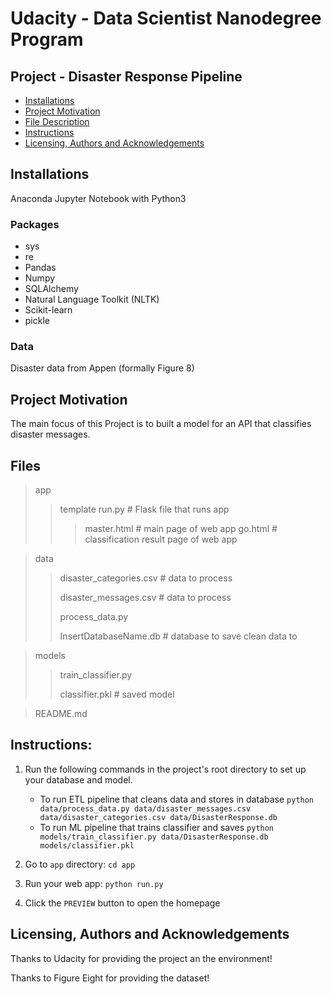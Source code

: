 # Udacity - Data Scientist Nanodegree Program
## Project - Disaster Response Pipeline

- [Installations](#inst)
- [Project Motivation](#promot)
- [File Description](#filedesc)
- [Instructions](#instruct)
- [Licensing, Authors and Acknowledgements](#license)

<a id='inst'></a>
## Installations
Anaconda Jupyter Notebook with Python3

### Packages
- sys
- re 
- Pandas
- Numpy
- SQLAlchemy
- Natural Language Toolkit (NLTK)
- Scikit-learn
- pickle

### Data
Disaster data from Appen (formally Figure 8)

<a id='promot'></a>
## Project Motivation
The main focus of this Project is to built a model for an API that classifies disaster messages.

<a id='filedesc'></a>
## Files

> app
>
>> template
>> run.py                   # Flask file that runs app
>>> master.html            # main page of web app
>>> go.html                # classification result page of web app

> data
>
>> disaster_categories.csv  # data to process 
>>
>> disaster_messages.csv    # data to process
>>
>> process_data.py
>>
>> InsertDatabaseName.db   # database to save clean data to

> models
>
>> train_classifier.py
>>
>> classifier.pkl           # saved model 

> README.md

<a id='instruct'></a>
## Instructions:
1. Run the following commands in the project's root directory to set up your database and model.

    - To run ETL pipeline that cleans data and stores in database
        `python data/process_data.py data/disaster_messages.csv data/disaster_categories.csv data/DisasterResponse.db`
    - To run ML pipeline that trains classifier and saves
        `python models/train_classifier.py data/DisasterResponse.db models/classifier.pkl`

2. Go to `app` directory: `cd app`

3. Run your web app: `python run.py`

4. Click the `PREVIEW` button to open the homepage


<a id='license'></a>
## Licensing, Authors and Acknowledgements

Thanks to Udacity for providing the project an the environment!

Thanks to Figure Eight for providing the dataset!
